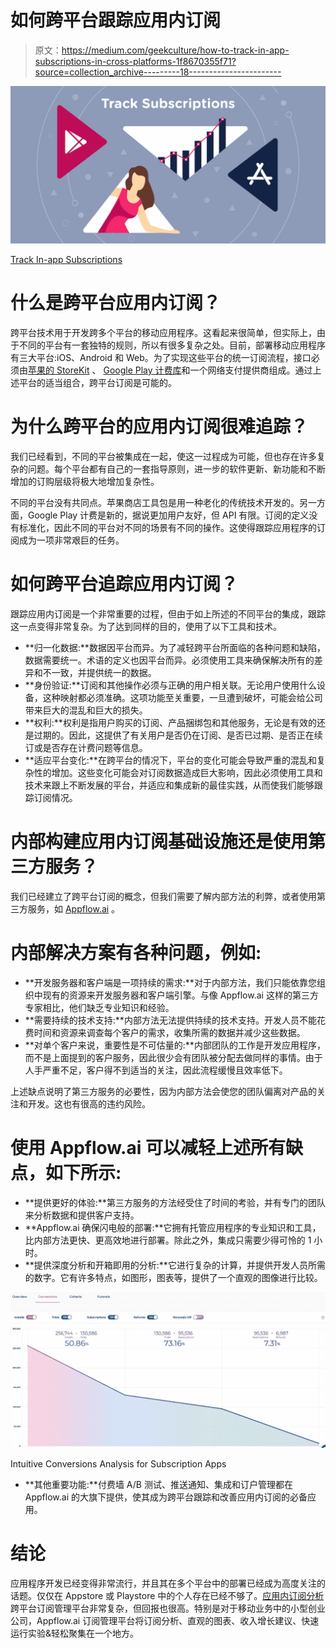 # 如何跨平台跟踪应用内订阅

> 原文：<https://medium.com/geekculture/how-to-track-in-app-subscriptions-in-cross-platforms-1f8670355f71?source=collection_archive---------18----------------------->

![](img/8e2c9b08d1b662149dd482557958668b.png)

[Track In-app Subscriptions](https://www.appflow.ai/blog/how-to-track-in-app-subscriptions-in-cross-platforms)

# 什么是跨平台应用内订阅？

跨平台技术用于开发跨多个平台的移动应用程序。这看起来很简单，但实际上，由于不同的平台有一套独特的规则，所以有很多复杂之处。目前，部署移动应用程序有三大平台:iOS、Android 和 Web。为了实现这些平台的统一订阅流程，接口必须由[苹果的 StoreKit](https://developer.apple.com/documentation/storekit) 、 [Google Play 计费库](https://developer.android.com/google/play/billing/integrate)和一个网络支付提供商组成。通过上述平台的适当组合，跨平台订阅是可能的。

# 为什么跨平台的应用内订阅很难追踪？

我们已经看到，不同的平台被集成在一起，使这一过程成为可能，但也存在许多复杂的问题。每个平台都有自己的一套指导原则，进一步的软件更新、新功能和不断增加的订购层级将极大地增加复杂性。

不同的平台没有共同点。苹果商店工具包是用一种老化的传统技术开发的。另一方面，Google Play 计费是新的，据说更加用户友好，但 API 有限。订阅的定义没有标准化，因此不同的平台对不同的场景有不同的操作。这使得跟踪应用程序的订阅成为一项非常艰巨的任务。

# 如何跨平台追踪应用内订阅？

跟踪应用内订阅是一个非常重要的过程，但由于如上所述的不同平台的集成，跟踪这一点变得非常复杂。为了达到同样的目的，使用了以下工具和技术。

*   **归一化数据:**数据因平台而异。为了减轻跨平台所面临的各种问题和缺陷，数据需要统一。术语的定义也因平台而异。必须使用工具来确保解决所有的差异和不一致，并提供统一的数据。
*   **身份验证:**订阅和其他操作必须与正确的用户相关联。无论用户使用什么设备，这种映射都必须准确。这项功能至关重要，一旦遭到破坏，可能会给公司带来巨大的混乱和巨大的损失。
*   **权利:**权利是指用户购买的订阅、产品捆绑包和其他服务，无论是有效的还是过期的。因此，这提供了有关用户是否仍在订阅、是否已过期、是否正在续订或是否存在计费问题等信息。
*   **适应平台变化:**在跨平台的情况下，平台的变化可能会导致严重的混乱和复杂性的增加。这些变化可能会对订阅数据造成巨大影响，因此必须使用工具和技术来跟上不断发展的平台，并适应和集成新的最佳实践，从而使我们能够跟踪订阅情况。

# 内部构建应用内订阅基础设施还是使用第三方服务？

我们已经建立了跨平台订阅的概念，但我们需要了解内部方法的利弊，或者使用第三方服务，如 [Appflow.ai](https://www.appflow.ai/) 。

# 内部解决方案有各种问题，例如:

*   **开发服务器和客户端是一项持续的需求:**对于内部方法，我们只能依靠您组织中现有的资源来开发服务器和客户端引擎。与像 Appflow.ai 这样的第三方专家相比，他们缺乏专业知识和经验。
*   **需要持续的技术支持:**内部方法无法提供持续的技术支持。开发人员不能花费时间和资源来调查每个客户的需求，收集所需的数据并减少这些数据。
*   **对单个客户来说，重要性是不可估量的:**内部团队的工作是开发应用程序，而不是上面提到的客户服务，因此很少会有团队被分配去做同样的事情。由于人手严重不足，客户得不到适当的关注，因此流程缓慢且效率低下。

上述缺点说明了第三方服务的必要性，因为内部方法会使您的团队偏离对产品的关注和开发。这也有很高的违约风险。

# 使用 Appflow.ai 可以减轻上述所有缺点，如下所示:

*   **提供更好的体验:**第三方服务的方法经受住了时间的考验，并有专门的团队来分析数据和提供客户支持。
*   **Appflow.ai 确保闪电般的部署:**它拥有托管应用程序的专业知识和工具，比内部方法更快、更高效地进行部署。除此之外，集成只需要少得可怜的 1 小时。
*   **提供深度分析和开箱即用的分析:**它进行复杂的计算，并提供开发人员所需的数字。它有许多特点，如图形，图表等，提供了一个直观的图像进行比较。

![](img/4f1000b60cf5bc7c1694d7feb787e79d.png)

Intuitive Conversions Analysis for Subscription Apps

*   **其他重要功能:**付费墙 A/B 测试、推送通知、集成和订户管理都在 Appflow.ai 的大旗下提供，使其成为跨平台跟踪和改善应用内订阅的必备应用。

# 结论

应用程序开发已经变得非常流行，并且其在多个平台中的部署已经成为高度关注的话题。仅仅在 Appstore 或 Playstore 中的个人存在已经不够了。[应用内订阅分析](https://www.appflow.ai/analytics)跨平台订阅管理平台非常复杂，但回报也很高。特别是对于移动业务中的小型创业公司，Appflow.ai 订阅管理平台将订阅分析、直观的图表、收入增长建议、快速运行实验&轻松聚集在一个地方。
